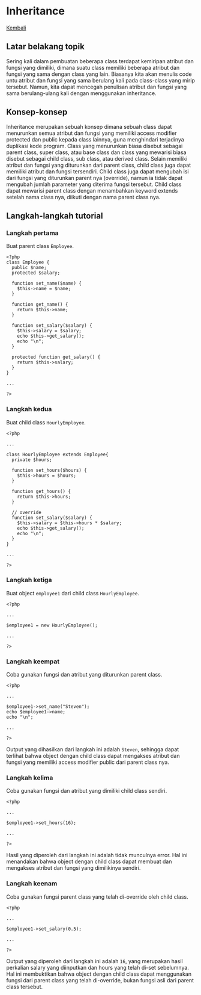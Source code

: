 # Inheritance

[Kembali](readme.md)

## Latar belakang topik

Sering kali dalam pembuatan beberapa class terdapat kemiripan atribut dan fungsi yang dimiliki, dimana suatu class memiliki beberapa atribut dan fungsi yang sama dengan class yang lain. Biasanya kita akan menulis code untu atribut dan fungsi yang sama berulang kali pada class-class yang mirip tersebut. Namun, kita dapat mencegah penulisan atribut dan fungsi yang sama berulang-ulang kali dengan menggunakan inheritance.  

## Konsep-konsep

Inheritance merupakan sebuah konsep dimana sebuah class dapat menurunkan semua atribut dan fungsi yang memiliki access modifier protected dan public kepada class lainnya, guna menghindari terjadinya duplikasi kode program. Class yang menurunkan biasa disebut sebagai parent class, super class, atau base class dan class yang mewarisi biasa disebut sebagai child class, sub class, atau derived class. Selain memiliki atribut dan fungsi yang diturunkan dari parent class, child class juga dapat memiliki atribut dan fungsi tersendiri. Child class juga dapat mengubah isi dari fungsi yang diturunkan parent nya (override), namun ia tidak dapat mengubah jumlah parameter yang diterima fungsi tersebut. Child class dapat mewarisi parent class dengan menambahkan keyword extends setelah nama class nya, diikuti dengan nama parent class nya.

## Langkah-langkah tutorial

### Langkah pertama

Buat parent class `Employee`. 

```
<?php
class Employee {
  public $name;
  protected $salary;

  function set_name($name) {
    $this->name = $name;
  }

  function get_name() {
    return $this->name;
  }

  function set_salary($salary) {
    $this->salary = $salary;
    echo $this->get_salary();
    echo "\n";
  }

  protected function get_salary() {
    return $this->salary;
  }
}

...

?>
```

### Langkah kedua

Buat child class `HourlyEmployee`. 

```
<?php

...

class HourlyEmployee extends Employee{
  private $hours;

  function set_hours($hours) {
    $this->hours = $hours;
  }

  function get_hours() {
    return $this->hours;
  }

  // override
  function set_salary($salary) {
    $this->salary = $this->hours * $salary;
    echo $this->get_salary();
    echo "\n";
  }
}

...

?>
```

### Langkah ketiga

Buat object `employee1` dari child class `HourlyEmployee`.

```
<?php

...

$employee1 = new HourlyEmployee();

...

?>
```

### Langkah keempat

Coba gunakan fungsi dan atribut yang diturunkan parent class.

```
<?php

...

$employee1->set_name("Steven");
echo $employee1->name;
echo "\n";

...

?>
```

Output yang dihasilkan dari langkah ini adalah `Steven`, sehingga dapat terlihat bahwa object dengan child class dapat mengakses atribut dan fungsi yang memiliki access modifier public dari parent class nya.

### Langkah kelima

Coba gunakan fungsi dan atribut yang dimiliki child class sendiri.

```
<?php

...

$employee1->set_hours(16);

...

?>
```

Hasil yang diperoleh dari langkah ini adalah tidak munculnya error. Hal ini menandakan bahwa object dengan child class dapat membuat dan mengakses atribut dan fungsi yang dimilikinya sendiri.

### Langkah keenam

Coba gunakan fungsi parent class yang telah di-override oleh child class.

```
<?php

...

$employee1->set_salary(0.5);

...

?>
```

Output yang diperoleh dari langkah ini adalah `16`, yang merupakan hasil perkalian salary yang diinputkan dan hours yang telah di-set sebelumnya. Hal ini membuktikan bahwa object dengan child class dapat menggunakan fungsi dari parent class yang telah di-override, bukan fungsi asli dari parent class tersebut.
